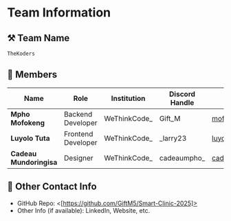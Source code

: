 # Team Information

## ⚒️ Team Name
```
TheKoders
```

## 👥 Members
| Name     | Role                | Institution           | Discord Handle | Email |
|----------|---------------------|-----------------------| -------------------|-------------|
| **Mpho Mofokeng**   | Backend Developer   | WeThinkCode_ | Gift_M | <mofokeng_mpho@icloud.com> |
| **Luyolo Tuta**   | Frontend Developer  | WeThinkCode_ | _larry23 | <luyolo.tuta23@gmail.com> |
| **Cadeau Mundoringisa**   | Designer            | WeThinkCode_| cadeaumpho_ | <cadeaucodes@gmail.com> |



## 📧 Other Contact Info
- GitHub Repo: <[https://github.com/GiftM5/Smart-Clinic-2025]>
- Other Info (if available): LinkedIn, Website, etc.
